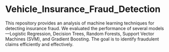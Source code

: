 # Vehicle_Insurance_Fraud_Detection
This repository provides an analysis of machine learning techniques for detecting insurance fraud. We evaluated the performance of several models—Logistic Regression, Decision Trees, Random Forests, Support Vector Machines (SVM), and Gradient Boosting. The goal is to identify fraudulent claims efficiently and effectively.
